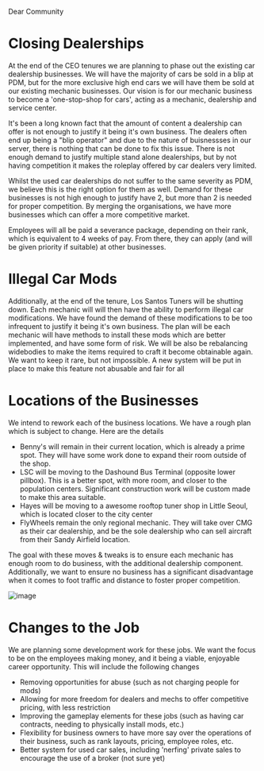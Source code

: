 Dear Community

# Closing Dealerships
At the end of the CEO tenures we are planning to phase out the existing car dealership businesses. We will have the majority of cars be sold in a blip at PDM, but for the more exclusive high end cars we will have them be sold at our existing mechanic businesses. Our vision is for our mechanic business to become a 'one-stop-shop for cars', acting as a mechanic, dealership and service center. 

It's been a long known fact that the amount of content a dealership can offer is not enough to justify it being it's own business. The dealers often end up being a "blip operator" and due to the nature of buisnessses in our server, there is nothing that can be done to fix this issue. There is not enough demand to justify multiple stand alone dealerships, but by not having competition it makes the roleplay offered by car dealers very limited. 

Whilst the used car dealerships do not suffer to the same severity as PDM, we believe this is the right option for them as well. Demand for these businesses is not high enough to justify have 2, but more than 2 is needed for proper competition. By merging the organisations, we have more businesses which can offer a more competitive market.

Employees will all be paid a severance package, depending on their rank, which is equivalent to 4 weeks of pay. From there, they can apply (and will be given priority if suitable) at other businesses.

# Illegal Car Mods
Additionally, at the end of the tenure, Los Santos Tuners will be shutting down. Each mechanic will will then have the ability to perform illegal car modifications. We have found the demand of these modifications to be too infrequent to justify it being it's own business. The plan will be each mechanic will have methods to install these mods which are better implemented, and have some form of risk. We will be also be rebalancing widebodies to make the items required to craft it become obtainable again. We want to keep it rare, but not impossible. A new system will be put in place to make this feature not abusable and fair for all

# Locations of the Businesses
We intend to rework each of the business locations. We have a rough plan which is subject to change. Here are the details
- Benny's will remain in their current location, which is already a prime spot. They will have some work done to expand their room outside of the shop.
- LSC will be moving to the Dashound Bus Terminal (opposite lower pillbox). This is a better spot, with more room, and closer to the population centers. Significant construction work will be custom made to make this area suitable.
- Hayes will be moving to a awesome rooftop tuner shop in Little Seoul, which is located closer to the city center
- FlyWheels remain the only regional mechanic. They will take over CMG as their car dealership, and be the sole dealership who can sell aircraft from their Sandy Airfield location.

The goal with these moves & tweaks is to ensure each mechanic has enough room to do business, with the additional dealership component. Additionally, we want to ensure no business has a significant disadvantage when it comes to foot traffic and distance to foster proper competition.

![image](https://github.com/fdg-rp/web-landing/assets/20766725/c80ababc-3c5a-4bcd-958b-af8c4c24c69c)

# Changes to the Job
We are planning some development work for these jobs. We want the focus to be on the employees making money, and it being a viable, enjoyable career opportunity. This will include the following changes
- Removing opportunities for abuse (such as not charging people for mods)
- Allowing for more freedom for dealers and mechs to offer competitive pricing, with less restriction
- Improving the gameplay elements for these jobs (such as having car contracts, needing to physically install mods, etc.)
- Flexibility for business owners to have more say over the operations of their business, such as rank layouts, pricing, employee roles, etc.
- Better system for used car sales, including 'nerfing' private sales to encourage the use of a broker (not sure yet)

# 
